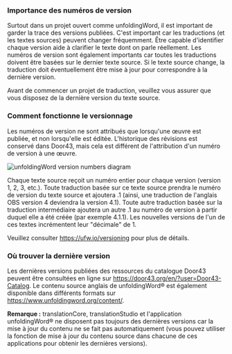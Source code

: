 ### Importance des numéros de version

Surtout dans un projet ouvert comme unfoldingWord, il est important de garder la trace des versions publiées. C'est important car les traductions (et les textes sources) peuvent changer fréquemment. Être capable d'identifier chaque version aide à clarifier le texte dont on parle réellement. Les numéros de version sont également importants car toutes les traductions doivent être basées sur le dernier texte source. Si le texte source change, la traduction doit éventuellement être mise à jour pour correspondre à la dernière version.

Avant de commencer un projet de traduction, veuillez vous assurer que vous disposez de la dernière version du texte source.

### Comment fonctionne le versionnage

Les numéros de version ne sont attribués que lorsqu'une œuvre est publiée, et non lorsqu'elle est éditée. L'historique des révisions est conservé dans Door43, mais cela est différent de l'attribution d'un numéro de version à une œuvre.

![unfoldingWord version numbers diagram](https://cdn.door43.org/ta/jpg/versioning.jpg)

Chaque texte source reçoit un numéro entier pour chaque version (version 1, 2, 3, etc.). Toute traduction basée sur ce texte source prendra le numéro de version du texte source et ajoutera .1 (ainsi, une traduction de l'anglais OBS version 4 deviendra la version 4.1). Toute autre traduction basée sur la traduction intermédiaire ajoutera un autre .1 au numéro de version à partir duquel elle a été créée (par exemple 4.1.1). Les nouvelles versions de l'un de ces textes incrémentent leur "décimale" de 1.

Veuillez consulter https://ufw.io/versioning pour plus de détails.

### Où trouver la dernière version

Les dernières versions publiées des ressources du catalogue Door43 peuvent être consultées en ligne sur https://door43.org/en/?user=Door43-Catalog. Le contenu source anglais de unfoldingWord® est également disponible dans différents formats sur https://www.unfoldingword.org/content/.

**Remarque :** translationCore, translationStudio et l'application unfoldingWord® ne disposent pas toujours des dernières versions car la mise à jour du contenu ne se fait pas automatiquement (vous pouvez utiliser la fonction de mise à jour du contenu source dans chacune de ces applications pour obtenir les dernières versions).
